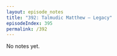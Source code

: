 ```yaml
---
layout: episode_notes
title: "392: Talmudic Matthew — Legacy"
episodeIndex: 395
permalink: /392
---
```

No notes yet.
